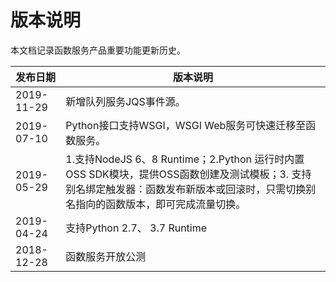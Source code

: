 
# 版本说明
本文档记录函数服务产品重要功能更新历史。

| 发布日期    |  版本说明     |
| -----------| ------------------ |
| 2019-11-29 | 新增队列服务JQS事件源。 |
| 2019-07-10 | Python接口支持WSGI，WSGI Web服务可快速迁移至函数服务。 |
| 2019-05-29 | 1.支持NodeJS 6、8 Runtime；2.Python 运行时内置OSS SDK模块，提供OSS函数创建及测试模板；3. 支持别名绑定触发器：函数发布新版本或回滚时，只需切换别名指向的函数版本，即可完成流量切换。| 
| 2019-04-24 | 支持Python 2.7、 3.7 Runtime |
| 2018-12-28 | 函数服务开放公测 |
